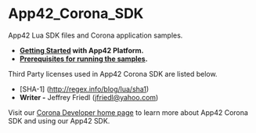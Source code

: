 App42_Corona_SDK
================

App42 Lua SDK files and Corona application samples.

* __[Getting Started](https://apphq.shephertz.com/register) with App42 Platform.__
* __[Prerequisites for running the samples](https://github.com/shephertz/App42_Corona_SDK/tree/master/sample#app42_corona_sdk_sample).__
 


Third Party licenses used in App42 Corona SDK are listed below.

* [SHA-1] (http://regex.info/blog/lua/sha1)
* __Writer -__ Jeffrey Friedl (jfriedl@yahoo.com)


Visit our [Corona Developer home page](http://api.shephertz.com/app42-dev/corona-backend-apis.php) to learn more about App42 Corona SDK and using our App42 SDK.
